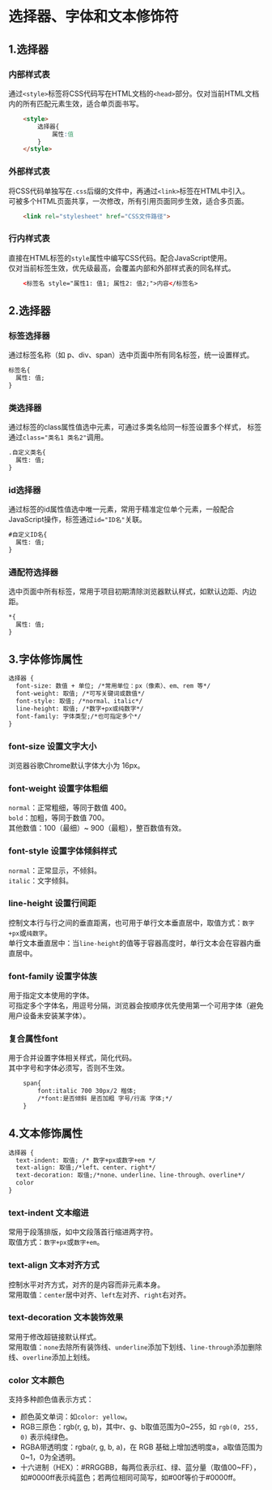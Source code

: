 # 选择器、字体和文本修饰符

## 1.选择器
### 内部样式表
通过`<style>`标签将CSS代码写在HTML文档的`<head>`部分。仅对当前HTML文档内的所有匹配元素生效，适合单页面书写。
```html
    <style>
        选择器{
            属性:值
        }
    </style>
```
### 外部样式表
将CSS代码单独写在`.css`后缀的文件中，再通过`<link>`标签在HTML中引入。  
可被多个HTML页面共享，一次修改，所有引用页面同步生效，适合多页面。
```html
    <link rel="stylesheet" href="CSS文件路径">
```
### 行内样式表
直接在HTML标签的`style`属性中编写CSS代码。配合JavaScript使用。  
仅对当前标签生效，优先级最高，会覆盖内部和外部样式表的同名样式。
```html
    <标签名 style="属性1: 值1; 属性2: 值2;">内容</标签名>
```

## 2.选择器
### 标签选择器
通过标签名称（如 p、div、span）选中页面中所有同名标签，统一设置样式。
```html
标签名{
  属性: 值; 
}
```
### 类选择器
通过标签的class属性值选中元素，可通过多类名给同一标签设置多个样式， 标签通过`class="类名1 类名2"`调用。
```html
.自定义类名{
  属性: 值; 
}
```
### id选择器
通过标签的id属性值选中唯一元素，常用于精准定位单个元素，一般配合JavaScript操作，标签通过`id="ID名"`关联。
```html
#自定义ID名{
  属性: 值; 
}
```
### 通配符选择器
选中页面中所有标签，常用于项目初期清除浏览器默认样式，如默认边距、内边距。
```html
*{
  属性: 值; 
}
```

## 3.字体修饰属性
```html
选择器 {
  font-size: 数值 + 单位; /*常用单位：px（像素）、em、rem 等*/
  font-weight: 取值; /*可写关键词或数值*/
  font-style: 取值; /*normal、italic*/
  line-height: 取值; /*数字+px或纯数字*/
  font-family: 字体类型;/*也可指定多个*/
}
```
###  font-size 设置文字大小
浏览器谷歌Chrome默认字体大小为 16px。
### font-weight 设置字体粗细
`normal`：正常粗细，等同于数值 400。  
`bold`：加粗，等同于数值 700。  
其他数值：100（最细）~ 900（最粗），整百数值有效。
### font-style 设置字体倾斜样式
`normal`：正常显示，不倾斜。  
`italic`：文字倾斜。
### line-height 设置行间距
控制文本行与行之间的垂直距离，也可用于单行文本垂直居中，取值方式：`数字+px`或`纯数字`。  
单行文本垂直居中：当`line-height`的值等于容器高度时，单行文本会在容器内垂直居中。
### font-family 设置字体族
用于指定文本使用的字体。  
可指定多个字体名，用逗号分隔，浏览器会按顺序优先使用第一个可用字体（避免用户设备未安装某字体）。
### 复合属性font
用于合并设置字体相关样式，简化代码。  
其中字号和字体必须写，否则不生效。
```html
    span{
        font:italic 700 30px/2 楷体;
        /*font:是否倾斜 是否加粗 字号/行高 字体;*/
    }
```

## 4.文本修饰属性
```html
选择器 {
  text-indent: 取值; /* 数字+px或数字+em */
  text-align: 取值;/*left、center、right*/
  text-decoration: 取值;/*none、underline、line-through、overline*/
  color
}
```
### text-indent 文本缩进
常用于段落排版，如中文段落首行缩进两字符。  
取值方式：`数字+px`或`数字+em`。
### text-align 文本对齐方式
控制水平对齐方式，对齐的是内容而非元素本身。  
常用取值：`center`居中对齐、`left`左对齐、`right`右对齐。
### text-decoration 文本装饰效果
常用于修改超链接默认样式。  
常用取值：`none`去除所有装饰线、`underline`添加下划线、`line-through`添加删除线、`overline`添加上划线。
### color 文本颜色
支持多种颜色值表示方式：
* 颜色英文单词：如`color: yellow`。  
* RGB三原色：rgb(r, g, b)，其中r、g、b取值范围为0~255，如 `rgb(0, 255, 0)` 表示纯绿色。  
* RGBA带透明度：rgba(r, g, b, a)，在 RGB 基础上增加透明度a，a取值范围为0~1，0为全透明。  
* 十六进制（HEX）：#RRGGBB，每两位表示红、绿、蓝分量（取值00~FF），如#0000ff表示纯蓝色；若两位相同可简写，如#00f等价于#0000ff。

